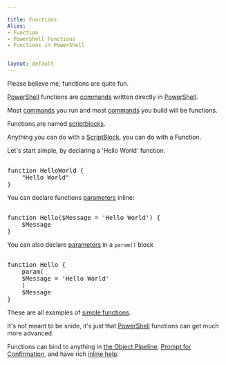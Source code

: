 ```yaml
---

title: Functions
Alias: 
- Function
- PowerShell Functions
- Functions in PowerShell


layout: default
---
```


Please believe me, functions are quite fun.

[PowerShell](/PowerShell) functions are [commands](/PowerShell/Commands) written directly in [PowerShell](/PowerShell).

Most [commands](/PowerShell/Commands) you run and most [commands](/PowerShell/Commands) you build will be functions.

Functions are named [scriptblocks](/PowerShell/ScriptBlock).

Anything you can do with a [ScriptBlock](/PowerShell/ScriptBlock), you can do with a Function.

Let's start simple, by declaring a 'Hello World' function.

<pre><br/><span class='Verbose'>function</span>&nbsp;<span class='Verbose'>HelloWorld</span>&nbsp;<span class='Magenta'>{</span><br/>&nbsp;&nbsp;&nbsp;&nbsp;<span class='Verbose'>"Hello World"</span><br/><span class='Magenta'>}</span><br/></pre>

You can declare functions [parameters](/PowerShell/Parameters) inline:

<pre><br/><span class='Verbose'>function</span>&nbsp;<span class='Verbose'>Hello</span><span class='Magenta'>(</span><span class='Warning'>$Message</span>&nbsp;<span class='Magenta'>=</span>&nbsp;<span class='Verbose'>'Hello World'</span><span class='Magenta'>)</span>&nbsp;<span class='Magenta'>{</span><br/>&nbsp;&nbsp;&nbsp;&nbsp;<span class='Warning'>$Message</span><br/><span class='Magenta'>}</span><br/></pre>

You can also declare [parameters](/PowerShell/Parameters) in a `param()` block

<pre><br/><span class='Verbose'>function</span>&nbsp;<span class='Verbose'>Hello</span>&nbsp;<span class='Magenta'>{</span><br/>&nbsp;&nbsp;&nbsp;&nbsp;<span class='Verbose'>param</span><span class='Magenta'>(</span><br/>&nbsp;&nbsp;&nbsp;&nbsp;<span class='Warning'>$Message</span>&nbsp;<span class='Magenta'>=</span>&nbsp;<span class='Verbose'>'Hello World'</span><br/>&nbsp;&nbsp;&nbsp;&nbsp;<span class='Magenta'>)</span><br/>&nbsp;&nbsp;&nbsp;&nbsp;<span class='Warning'>$Message</span><br/><span class='Magenta'>}</span><br/></pre>

These are all examples of [simple functions](/PowerShell/Functions/Simple-Functions).

It's not meant to be snide, it's just that [PowerShell](/PowerShell) functions can get much more advanced.

Functions can bind to anything in [the Object Pipeline](/PowerShell/Concepts/The-Object-Pipeline), [Prompt for Confirmation](/PowerShell/Concepts/Prompt-For-Confirmation), and have rich [inline help](/PowerShell/Help/Inline-Help).
